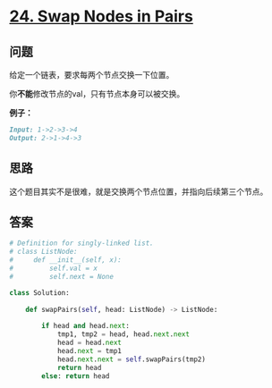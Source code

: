 # [24. Swap Nodes in Pairs](https://leetcode.com/problems/swap-nodes-in-pairs/)

## 问题

给定一个链表，要求每两个节点交换一下位置。

你**不能**修改节点的val，只有节点本身可以被交换。

**例子：**

```markdown
Input: 1->2->3->4
Output: 2->1->4->3
```

## 思路

这个题目其实不是很难，就是交换两个节点位置，并指向后续第三个节点。

## 答案

```python
# Definition for singly-linked list.
# class ListNode:
#     def __init__(self, x):
#         self.val = x
#         self.next = None

class Solution:
    
    def swapPairs(self, head: ListNode) -> ListNode:
        
        if head and head.next:
            tmp1, tmp2 = head, head.next.next
            head = head.next
            head.next = tmp1
            head.next.next = self.swapPairs(tmp2)
            return head
        else: return head
```

